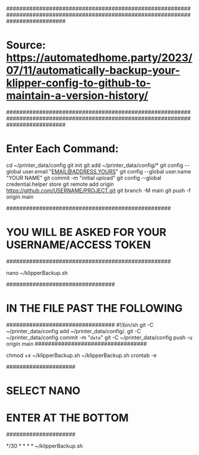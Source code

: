 ##################################################################################################################################
# Source: https://automatedhome.party/2023/07/11/automatically-backup-your-klipper-config-to-github-to-maintain-a-version-history/
##################################################################################################################################

# Enter Each Command:

cd ~/printer_data/config
git init
git add ~/printer_data/config/*
git config --global user.email "EMAIL@ADDRESS.YOURS"
git config --global user.name "YOUR NAME"
git commit -m "initial upload"
git config --global credential.helper store
git remote add origin https://github.com/USERNAME/PROJECT.git
git branch -M main
git push -f origin main

##################################################
# YOU WILL BE ASKED FOR YOUR USERNAME/ACCESS TOKEN
##################################################

nano ~/klipperBackup.sh


#################################
# IN THE FILE PAST THE FOLLOWING
#################################
#!/bin/sh
git -C ~/printer_data/config add ~/printer_data/config/.
git -C ~/printer_data/config commit -m "`date`"
git -C ~/printer_data/config push -u origin main
##################################


chmod +x ~/klipperBackup.sh
~/klipperBackup.sh
crontab -e

#####################
# SELECT NANO
# ENTER AT THE BOTTOM
#####################

*/30 * * * * ~/klipperBackup.sh

